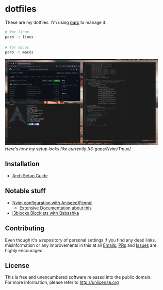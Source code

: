 dotfiles
===================
These are my dotfiles. I'm using [paro](https://github.com/rafaeldelboni/paro) to manage it.
```bash
# for linux
paro -t linux

# for macos
paro -t macos
```

![screenshot](https://github.com/RafaelDelboni/dotfiles/blob/master/docs/screenshot.png)
_Here's how my setup looks like currently [i3-gaps/Nvim/Tmux]_

## Installation
 - [Arch Setup Guide](https://github.com/RafaelDelboni/dotfiles/blob/master/docs/arch.md)

## Notable stuff
 - [Nvim configuration with Aniseed/Fennel](https://github.com/rafaeldelboni/dotfiles/tree/master/config/nvim)
   - [Extensive Documentation about this](https://github.com/rafaeldelboni/nvim-fennel-lsp-conjure-as-clojure-ide)
 - [i3blocks Blocklets with Babashka](https://github.com/rafaeldelboni/dotfiles/tree/master/config/i3blocks/scripts)

## Contributing
Even though it's a repository of personal settings if you find any dead links, misinformation or any improvements in this at all
[Emails](https://github.com/rafaeldelboni), [PRs](https://github.com/rafaeldelboni/buildlogs/pulls) and [Issues](https://github.com/rafaeldelboni/buildlogs/issues)
are highly encouraged.

## License
This is free and unencumbered software released into the public domain.  
For more information, please refer to <http://unlicense.org>
